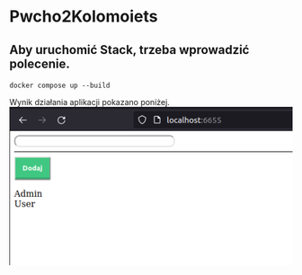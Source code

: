 # Pwcho2Kolomoiets

## Aby uruchomić Stack, trzeba wprowadzić polecenie. ##
```
docker compose up --build
```
Wynik działania aplikacji pokazano poniżej.
![alt text](https://github.com/DenisFromUkraine/Pwcho2Kolomoiets/blob/main/screenshots/Page.PNG "Http")
